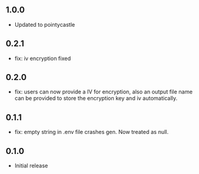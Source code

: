 ## 1.0.0

* Updated to pointycastle

## 0.2.1

* fix: iv encryption fixed

## 0.2.0

* fix: users can now provide a IV for encryption, also an output file name can be provided to store the encryption key and iv automatically.

## 0.1.1

* fix: empty string in .env file crashes gen. Now treated as null.

## 0.1.0

* Initial release
